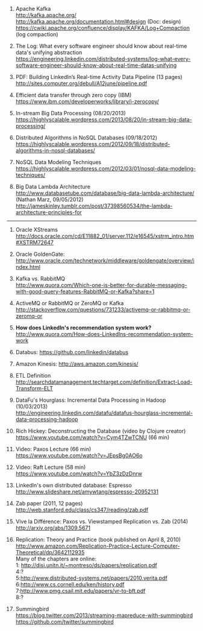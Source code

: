 1. Apache Kafka
<br>http://kafka.apache.org/
<br>http://kafka.apache.org/documentation.html#design (Doc: design)
<br>https://cwiki.apache.org/confluence/display/KAFKA/Log+Compaction (log compaction)

1. The Log: What every software engineer should know about real-time data's unifying abstraction
<br>https://engineering.linkedin.com/distributed-systems/log-what-every-software-engineer-should-know-about-real-time-datas-unifying

1. PDF: Building LinkedIn’s Real-time Activity Data Pipeline (13 pages)
<br>http://sites.computer.org/debull/A12june/pipeline.pdf

1. Efficient data transfer through zero copy (IBM)
<br>https://www.ibm.com/developerworks/library/j-zerocopy/

1. In-stream Big Data Processing (08/20/2013)
<br>https://highlyscalable.wordpress.com/2013/08/20/in-stream-big-data-processing/

1. Distributed Algorithms in NoSQL Databases (09/18/2012)
https://highlyscalable.wordpress.com/2012/09/18/distributed-algorithms-in-nosql-databases/

1. NoSQL Data Modeling Techniques
<br>https://highlyscalable.wordpress.com/2012/03/01/nosql-data-modeling-techniques/

1. Big Data Lambda Architecture
<br>http://www.databasetube.com/database/big-data-lambda-architecture/ (Nathan Marz, 09/05/2012)
<br>http://jameskinley.tumblr.com/post/37398560534/the-lambda-architecture-principles-for

<HR>

1. Oracle XStreams
<br> http://docs.oracle.com/cd/E11882_01/server.112/e16545/xstrm_intro.htm#XSTRM72647

1. Oracle GoldenGate:
<br>http://www.oracle.com/technetwork/middleware/goldengate/overview/index.html

1. Kafka vs. RabbitMQ
<br>http://www.quora.com/Which-one-is-better-for-durable-messaging-with-good-query-features-RabbitMQ-or-Kafka?share=1

1. ActiveMQ or RabbitMQ or ZeroMQ or Kafka
<br>http://stackoverflow.com/questions/731233/activemq-or-rabbitmq-or-zeromq-or

1. <b>How does LinkedIn's recommendation system work?</b>
<br>http://www.quora.com/How-does-LinkedIns-recommendation-system-work

1. Databus: https://github.com/linkedin/databus

1. Amazon Kinesis: http://aws.amazon.com/kinesis/

1. ETL Definition
<br>http://searchdatamanagement.techtarget.com/definition/Extract-Load-Transform-ELT

1. DataFu's Hourglass: Incremental Data Processing in Hadoop (10/03/2013)
<br>http://engineering.linkedin.com/datafu/datafus-hourglass-incremental-data-processing-hadoop

1. Rich Hickey: Deconstructing the Database (video by Clojure creator)
<br>https://www.youtube.com/watch?v=Cym4TZwTCNU (66 min)

1. Video: Paxos Lecture (66 min)
<br>https://www.youtube.com/watch?v=JEpsBg0AO6o

1. Video: Raft Lecture (58 min)
<br>https://www.youtube.com/watch?v=YbZ3zDzDnrw

1. LinkedIn's own distributed database: Espresso
<br>http://www.slideshare.net/amywtang/espresso-20952131

1. Zab paper (2011, 12 pages) 
<br>http://web.stanford.edu/class/cs347/reading/zab.pdf

1. Vive la Différence: Paxos vs. Viewstamped Replication vs. Zab (2014)
<br>http://arxiv.org/abs/1309.5671

1. Replication: Theory and Practice (book published on April 8, 2010)
<br>http://www.amazon.com/Replication-Practice-Lecture-Computer-Theoretical/dp/3642112935
<br>Many of the chapters are online:
<br>1: http://disi.unitn.it/~montreso/ds/papers/replication.pdf
<br>4:?
<br>5:http://www.distributed-systems.net/papers/2010.verita.pdf
<br>6:http://www.cs.cornell.edu/ken/history.pdf
<br>7:http://www.pmg.csail.mit.edu/papers/vr-to-bft.pdf
<br>8:?

1. Summingbird
<br>https://blog.twitter.com/2013/streaming-mapreduce-with-summingbird
<br>https://github.com/twitter/summingbird

